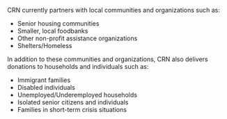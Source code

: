 CRN currently partners with local communities and organizations such as:

- Senior housing communities
- Smaller, local foodbanks
- Other non-profit assistance organizations
- Shelters/Homeless

In addition to these communities and organizations, CRN also delivers donations to households and individuals such as:

- Immigrant families
- Disabled individuals
- Unemployed/Underemployed households
- Isolated senior citizens and individuals
- Families in short-term crisis situations
